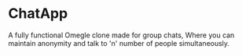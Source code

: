 # ChatApp
A fully functional Omegle clone made for group chats, Where you can maintain anonymity and talk to 'n' number of people simultaneously. 
